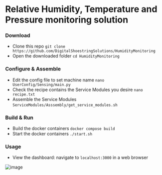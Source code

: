 # Relative Humidity, Temperature and Pressure monitoring solution

### Download
- Clone this repo `git clone https://github.com/DigitalShoestringSolutions/HumidityMonitoring`
- Open the downloaded folder `cd HumidityMonitoring`

### Configure & Assemble
- Edit the config file to set machine name `nano UserConfig/Sensing/main.py`
- Check the recipe contains the Service Modules you desire `nano recipe.txt`
- Assemble the Service Modules `ServiceModules/Asssembly/get_service_modules.sh`

### Build & Run
- Build the docker containers `docker compose build`
- Start the docker containers `./start.sh`

### Usage
- View the dashboard: navigate to `localhost:3000` in a web browser

![image](https://github.com/DigitalShoestringSolutions/HumidityMonitoring/assets/51968582/f25fa0a5-1ede-4509-813b-4811b7263210)
